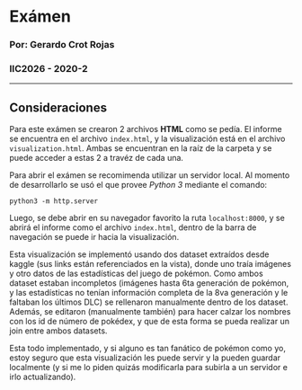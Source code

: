 # Exámen

### Por: Gerardo Crot Rojas
### IIC2026 - 2020-2

---

## Consideraciones

Para este exámen se crearon 2 archivos **HTML** como se pedía. El informe se encuentra en el archivo `index.html`, y la visualización está en el archivo `visualization.html`. Ambas se encuentran en la raíz de la carpeta y se puede acceder a estas 2 a travéz de cada una.

Para abrir el exámen se recomimenda utilizar un servidor local. Al momento de desarrollarlo se usó el que provee *Python 3* mediante el comando:

````
python3 -m http.server
````

Luego, se debe abrir en su navegador favorito la ruta `localhost:8000`, y se abrirá el informe como el archivo `index.html`, dentro de la barra de navegación se puede ir hacia la visualización.

Esta visualización se implementó usando dos dataset extraídos desde kaggle (sus links están referenciados en la vista), donde uno traía imágenes y otro datos de las estadísticas del juego de pokémon. Como ambos dataset estaban incompletos (imágenes hasta 6ta generación de pokémon, y las estadísticas no tenían información completa de la 8va generación y le faltaban los últimos DLC) se rellenaron manualmente dentro de los dataset. Además, se editaron (manualmente también) para hacer calzar los nombres con los id de número de pokédex, y que de esta forma se pueda realizar un join entre ambos datasets.

Esta todo implementado, y si alguno es tan fanático de pokémon como yo, estoy seguro que esta visualización les puede servir y la pueden guardar localmente (y si me lo piden quizás modificarla para subirla a un servidor e irlo actualizando).